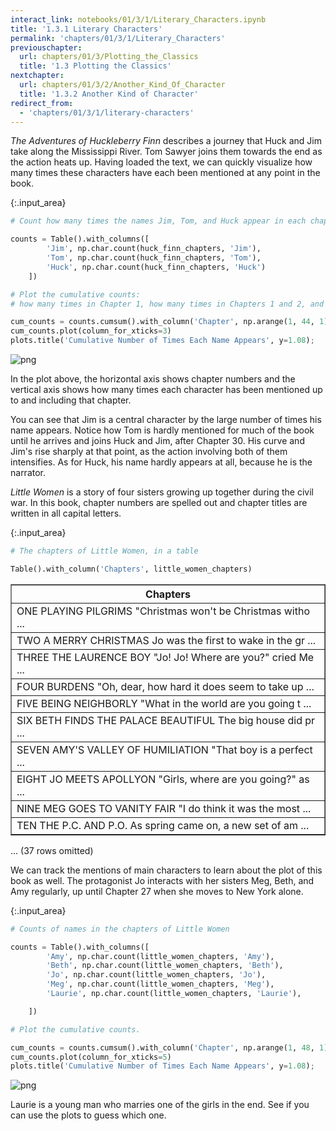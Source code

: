 ```yaml
---
interact_link: notebooks/01/3/1/Literary_Characters.ipynb
title: '1.3.1 Literary Characters'
permalink: 'chapters/01/3/1/Literary_Characters'
previouschapter:
  url: chapters/01/3/Plotting_the_Classics
  title: '1.3 Plotting the Classics'
nextchapter:
  url: chapters/01/3/2/Another_Kind_Of_Character
  title: '1.3.2 Another Kind of Character'
redirect_from:
  - 'chapters/01/3/1/literary-characters'
---
```


*The Adventures of Huckleberry Finn* describes a journey that Huck and Jim take along the Mississippi River. Tom Sawyer joins them towards the end as the action heats up. Having loaded the text, we can quickly visualize how many times these characters have each been mentioned at any point in the book.



{:.input_area}
```python
# Count how many times the names Jim, Tom, and Huck appear in each chapter.

counts = Table().with_columns([
        'Jim', np.char.count(huck_finn_chapters, 'Jim'),
        'Tom', np.char.count(huck_finn_chapters, 'Tom'),
        'Huck', np.char.count(huck_finn_chapters, 'Huck')
    ])

# Plot the cumulative counts:
# how many times in Chapter 1, how many times in Chapters 1 and 2, and so on.

cum_counts = counts.cumsum().with_column('Chapter', np.arange(1, 44, 1))
cum_counts.plot(column_for_xticks=3)
plots.title('Cumulative Number of Times Each Name Appears', y=1.08);
```



![png](../../../../images/chapters/01/3/1/Literary_Characters_1_0.png)


In the plot above, the horizontal axis shows chapter numbers and the vertical axis shows how many times each character has been mentioned up to and including that chapter. 

You can see that Jim is a central character by the large number of times his name appears. Notice how Tom is hardly mentioned for much of the book until he arrives and joins Huck and Jim, after Chapter 30. His curve and Jim's rise sharply at that point, as the action involving both of them intensifies. As for Huck, his name hardly appears at all, because he is the narrator. 

*Little Women* is a story of four sisters growing up together during the civil war. In this book, chapter numbers are spelled out and chapter titles are written in all capital letters.



{:.input_area}
```python
# The chapters of Little Women, in a table

Table().with_column('Chapters', little_women_chapters)
```





<div markdown="0">
<table border="1" class="dataframe">
    <thead>
        <tr>
            <th>Chapters</th>
        </tr>
    </thead>
    <tbody>
        <tr>
            <td>ONE PLAYING PILGRIMS "Christmas won't be Christmas witho ...</td>
        </tr>
        <tr>
            <td>TWO A MERRY CHRISTMAS Jo was the first to wake in the gr ...</td>
        </tr>
        <tr>
            <td>THREE THE LAURENCE BOY "Jo! Jo! Where are you?" cried Me ...</td>
        </tr>
        <tr>
            <td>FOUR BURDENS "Oh, dear, how hard it does seem to take up ...</td>
        </tr>
        <tr>
            <td>FIVE BEING NEIGHBORLY "What in the world are you going t ...</td>
        </tr>
        <tr>
            <td>SIX BETH FINDS THE PALACE BEAUTIFUL The big house did pr ...</td>
        </tr>
        <tr>
            <td>SEVEN AMY'S VALLEY OF HUMILIATION "That boy is a perfect ...</td>
        </tr>
        <tr>
            <td>EIGHT JO MEETS APOLLYON "Girls, where are you going?" as ...</td>
        </tr>
        <tr>
            <td>NINE MEG GOES TO VANITY FAIR "I do think it was the most ...</td>
        </tr>
        <tr>
            <td>TEN THE P.C. AND P.O. As spring came on, a new set of am ...</td>
        </tr>
    </tbody>
</table>
<p>... (37 rows omitted)</p>
</div>



We can track the mentions of main characters to learn about the plot of this book as well.  The protagonist Jo interacts with her sisters Meg, Beth, and Amy regularly, up until Chapter 27 when she moves to New York alone.



{:.input_area}
```python
# Counts of names in the chapters of Little Women

counts = Table().with_columns([
        'Amy', np.char.count(little_women_chapters, 'Amy'),
        'Beth', np.char.count(little_women_chapters, 'Beth'),
        'Jo', np.char.count(little_women_chapters, 'Jo'),
        'Meg', np.char.count(little_women_chapters, 'Meg'),
        'Laurie', np.char.count(little_women_chapters, 'Laurie'),

    ])

# Plot the cumulative counts.

cum_counts = counts.cumsum().with_column('Chapter', np.arange(1, 48, 1))
cum_counts.plot(column_for_xticks=5)
plots.title('Cumulative Number of Times Each Name Appears', y=1.08);
```



![png](../../../../images/chapters/01/3/1/Literary_Characters_6_0.png)


Laurie is a young man who marries one of the girls in the end. See if you can use the plots to guess which one.

